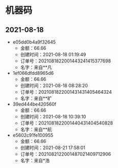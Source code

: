 # 机器码
## 2021-08-18
* e05dd0b4a9f32645
  * 金额：66.66
  * 创建时间：2021-08-18 01:19:49
  * 订单号：2021081822001443241415377698
  * 名字：来自**凡
* 1ef066dfdd8965d6
  * 金额：66.66
  * 创建时间：2021-08-18 08:28:20
  * 订单号：2021081822001431431405464324
  * 名字：来自**旷
* 39ed444be420560f
  * 金额：66.66
  * 创建时间：2021-08-18 10:39:10
  * 订单号：2021081822001440431404540828
  * 名字：来自**航
* e5602c91fe100955
  * 金额：66.66
  * 创建时间：2021-08-21 17:58:01
  * 订单号：2021082122001487021409712906
  * 名字：来自*浩